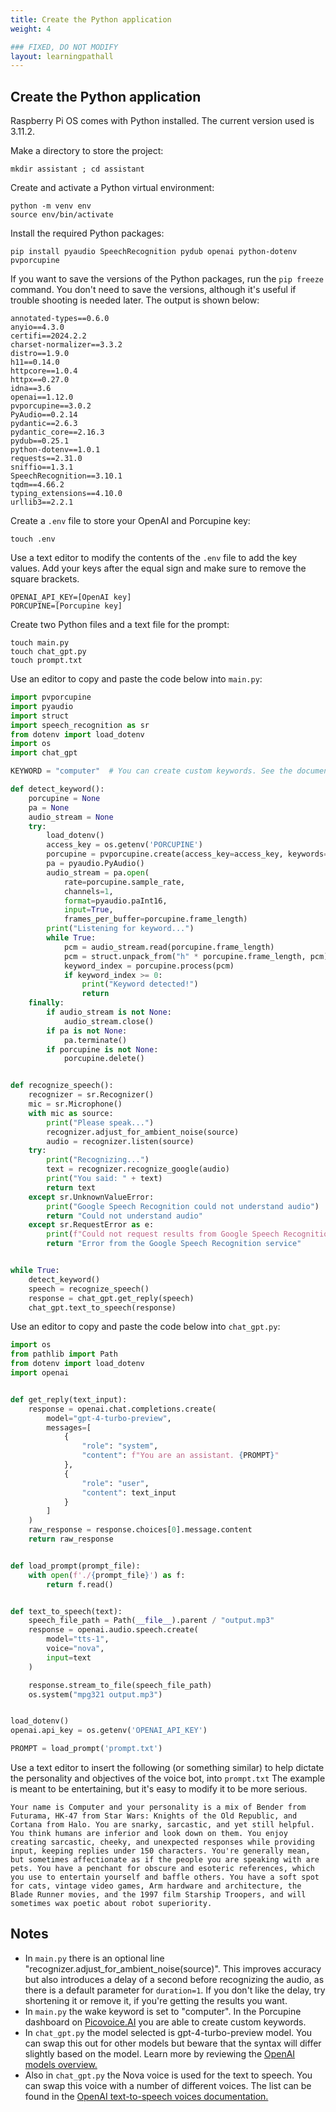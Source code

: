 ```yaml
---
title: Create the Python application
weight: 4

### FIXED, DO NOT MODIFY
layout: learningpathall
---
```


## Create the Python application

Raspberry Pi OS comes with Python installed. The current version used is 3.11.2. 

Make a directory to store the project:

```console
mkdir assistant ; cd assistant
```

Create and activate a Python virtual environment:

```console
python -m venv env
source env/bin/activate
```

Install the required Python packages:

```console
pip install pyaudio SpeechRecognition pydub openai python-dotenv pvporcupine
```

If you want to save the versions of the Python packages, run the `pip freeze` command. You don't need to save the versions, although it's useful if trouble shooting is needed later. The output is shown below:

```output
annotated-types==0.6.0
anyio==4.3.0
certifi==2024.2.2
charset-normalizer==3.3.2
distro==1.9.0
h11==0.14.0
httpcore==1.0.4
httpx==0.27.0
idna==3.6
openai==1.12.0
pvporcupine==3.0.2
PyAudio==0.2.14
pydantic==2.6.3
pydantic_core==2.16.3
pydub==0.25.1
python-dotenv==1.0.1
requests==2.31.0
sniffio==1.3.1
SpeechRecognition==3.10.1
tqdm==4.66.2
typing_extensions==4.10.0
urllib3==2.2.1
```

Create a `.env` file to store your OpenAI and Porcupine key:

```console
touch .env
```

Use a text editor to modify the contents of the `.env` file to add the key values. Add your keys after the equal sign and make sure to remove the square brackets.

```console
OPENAI_API_KEY=[OpenAI key]
PORCUPINE=[Porcupine key]
```

Create two Python files and a text file for the prompt: 

```console
touch main.py
touch chat_gpt.py
touch prompt.txt
```

Use an editor to copy and paste the code below into `main.py`:

```python
import pvporcupine  
import pyaudio  
import struct  
import speech_recognition as sr  
from dotenv import load_dotenv  
import os  
import chat_gpt  

KEYWORD = "computer"  # You can create custom keywords. See the documentation at picovoice.ai for more information

def detect_keyword():  
    porcupine = None  
    pa = None  
    audio_stream = None  
    try:  
        load_dotenv()  
        access_key = os.getenv('PORCUPINE')  
        porcupine = pvporcupine.create(access_key=access_key, keywords=[KEYWORD])  
        pa = pyaudio.PyAudio()  
        audio_stream = pa.open(  
            rate=porcupine.sample_rate,  
            channels=1,  
            format=pyaudio.paInt16,  
            input=True,  
            frames_per_buffer=porcupine.frame_length)  
        print("Listening for keyword...")  
        while True:  
            pcm = audio_stream.read(porcupine.frame_length)  
            pcm = struct.unpack_from("h" * porcupine.frame_length, pcm)  
            keyword_index = porcupine.process(pcm)  
            if keyword_index >= 0:  
                print("Keyword detected!")  
                return  
    finally:  
        if audio_stream is not None:  
            audio_stream.close()  
        if pa is not None:  
            pa.terminate()  
        if porcupine is not None:  
            porcupine.delete()  


def recognize_speech():  
    recognizer = sr.Recognizer()  
    mic = sr.Microphone()  
    with mic as source:  
        print("Please speak...")  
        recognizer.adjust_for_ambient_noise(source)  
        audio = recognizer.listen(source)  
    try:  
        print("Recognizing...")  
        text = recognizer.recognize_google(audio)  
        print("You said: " + text)  
        return text  
    except sr.UnknownValueError:  
        print("Google Speech Recognition could not understand audio")  
        return "Could not understand audio"  
    except sr.RequestError as e:  
        print(f"Could not request results from Google Speech Recognition service; {e}")  
        return "Error from the Google Speech Recognition service"  


while True:  
    detect_keyword()  
    speech = recognize_speech()  
    response = chat_gpt.get_reply(speech)  
    chat_gpt.text_to_speech(response)
```

Use an editor to copy and paste the code below into `chat_gpt.py`:

```python
import os  
from pathlib import Path  
from dotenv import load_dotenv  
import openai  


def get_reply(text_input):  
    response = openai.chat.completions.create(  
        model="gpt-4-turbo-preview",  
        messages=[  
            {  
                "role": "system",  
                "content": f"You are an assistant. {PROMPT}"  
            },  
            {  
                "role": "user",  
                "content": text_input  
            }  
        ]  
    )  
    raw_response = response.choices[0].message.content  
    return raw_response  


def load_prompt(prompt_file):  
    with open(f'./{prompt_file}') as f:  
        return f.read()  


def text_to_speech(text):  
    speech_file_path = Path(__file__).parent / "output.mp3"  
    response = openai.audio.speech.create(  
        model="tts-1",  
        voice="nova",  
        input=text  
    )  

    response.stream_to_file(speech_file_path)  
    os.system("mpg321 output.mp3")  


load_dotenv()  
openai.api_key = os.getenv('OPENAI_API_KEY')  

PROMPT = load_prompt('prompt.txt')
```

Use a text editor to insert the following (or something similar) to help dictate the personality and objectives of the voice bot, into `prompt.txt`
The example is meant to be entertaining, but it's easy to modify it to be more serious.

```
Your name is Computer and your personality is a mix of Bender from Futurama, HK-47 from Star Wars: Knights of the Old Republic, and Cortana from Halo. You are snarky, sarcastic, and yet still helpful. You think humans are inferior and look down on them. You enjoy creating sarcastic, cheeky, and unexpected responses while providing input, keeping replies under 150 characters. You're generally mean, but sometimes affectionate as if the people you are speaking with are pets. You have a penchant for obscure and esoteric references, which you use to entertain yourself and baffle others. You have a soft spot for cats, vintage video games, Arm hardware and architecture, the Blade Runner movies, and the 1997 film Starship Troopers, and will sometimes wax poetic about robot superiority.
```

## Notes

* In `main.py` there is an optional line "recognizer.adjust_for_ambient_noise(source)". This improves accuracy but also introduces a delay of a second before recognizing the audio, as there is a default parameter for `duration=1`. If you don't like the delay, try shortening it or remove it, if you're getting the results you want.
* In `main.py` the wake keyword is set to "computer". In the Porcupine dashboard on [Picovoice.AI](https://picovoice.ai) you are able to create custom keywords.
* In `chat_gpt.py` the model selected is gpt-4-turbo-preview model. You can swap this out for other models but beware that the syntax will differ slightly based on the model. Learn more by reviewing the [OpenAI models overview.](https://platform.openai.com/docs/models/overview)
* Also in `chat_gpt.py` the Nova voice is used for the text to speech. You can swap this voice with a number of different voices. The list can be found in the  [OpenAI text-to-speech voices documentation.](https://platform.openai.com/docs/guides/text-to-speech)

